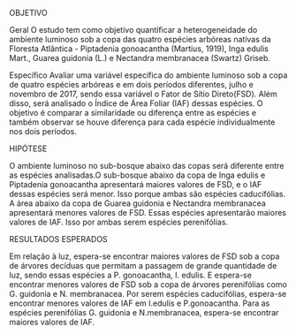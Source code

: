 OBJETIVO

Geral
O estudo tem como objetivo quantificar a heterogeneidade do ambiente luminoso sob a copa das quatro espécies arbóreas nativas da Floresta Atlântica - Piptadenia gonoacantha (Martius, 1919), Inga edulis Mart., Guarea guidonia (L.) e Nectandra membranacea (Swartz) Griseb.

Específico
Avaliar uma variável específica do ambiente luminoso sob a copa de quatro espécies arbóreas e em dois períodos diferentes, julho e novembro de 2017, sendo essa variável o Fator de Sítio Direto(FSD). Além disso, será analisado o Índice de Área Foliar (IAF) dessas espécies. O objetivo é comparar a similaridade ou diferença entre as espécies e também observar se houve diferença para cada espécie individualmente nos dois períodos. 


HIPÓTESE

O ambiente luminoso no sub-bosque abaixo das copas será diferente entre as espécies analisadas.O sub-bosque abaixo da copa de Inga edulis e Piptadenia gonoacantha apresentará maiores valores de FSD, e o IAF dessas espécies será menor. Isso porque ambas são espécies caducifólias. A área abaixo da copa de Guarea guidonia e Nectandra membranacea apresentará menores valores de FSD. Essas espécies apresentarão maiores valores de IAF. Isso por ambas serem espécies perenifólias.

RESULTADOS ESPERADOS

Em relação à luz, espera-se encontrar maiores valores de FSD sob a copa de árvores decíduas que permitam a passagem de grande quantidade de luz, sendo essas espécies a P. gonoacantha, I. edulis. E espera-se encontrar menores valores de FSD sob a copa de árvores perenifólias como G. guidonia e N. membranacea.
Por serem espécies caducifólias, espera-se encontrar menores valores de IAF em I.edulis e P.gonoacantha. Para as espécies perenifólias G. guidonia e N.membranacea, espera-se encontrar maiores valores de IAF. 

